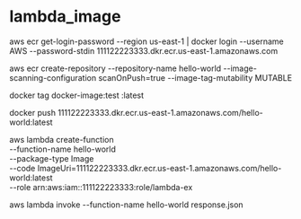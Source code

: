 # lambda_image
aws ecr get-login-password --region us-east-1 | docker login --username AWS --password-stdin 111122223333.dkr.ecr.us-east-1.amazonaws.com

aws ecr create-repository --repository-name hello-world --image-scanning-configuration scanOnPush=true --image-tag-mutability MUTABLE

docker tag docker-image:test <ECRrepositoryUri>:latest

docker push 111122223333.dkr.ecr.us-east-1.amazonaws.com/hello-world:latest

aws lambda create-function \
  --function-name hello-world \
  --package-type Image \
  --code ImageUri=111122223333.dkr.ecr.us-east-1.amazonaws.com/hello-world:latest \
  --role arn:aws:iam::111122223333:role/lambda-ex


aws lambda invoke --function-name hello-world response.json